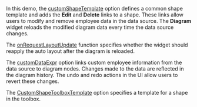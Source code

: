 In this demo, the [customShapeTemplate](/Documentation/ApiReference/UI_Widgets/dxDiagram/Configuration/#customShapeTemplate) option defines a common shape template and adds the **Edit** and **Delete** links to a shape. These links allow users to modify and remove employee data in the data source. The **Diagram** widget reloads the modified diagram data every time the data source changes.


The [onRequestLayoutUpdate](Documentation/ApiReference/UI_Widgets/dxDiagram/Configuration/#onRequestLayoutUpdate) function specifies whether the widget should reapply the auto layout after the diagram is reloaded.

The [customDataExpr](/Documentation/ApiReference/UI_Widgets/dxDiagram/Configuration/nodes/#customDataExpr) option links custom employee information from the data source to diagram nodes. Changes made to the data are reflected in the diagram history. The undo and redo actions in the UI allow users to revert these changes.


The [CustomShapeToolboxTemplate](/Documentation/ApiReference/UI_Widgets/dxDiagram/Configuration/#customShapeToolboxTemplate) option specifies a template for a shape in the toolbox.
